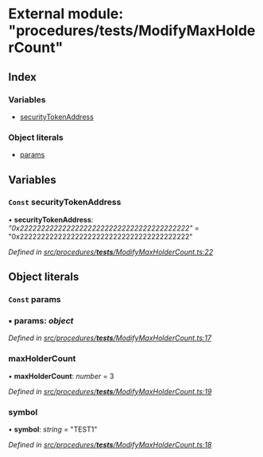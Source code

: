 # External module: "procedures/**tests**/ModifyMaxHolderCount"

## Index

### Variables

- [securityTokenAddress](_procedures___tests___modifymaxholdercount_.md#const-securitytokenaddress)

### Object literals

- [params](_procedures___tests___modifymaxholdercount_.md#const-params)

## Variables

### `Const` securityTokenAddress

• **securityTokenAddress**: _"0x2222222222222222222222222222222222222222"_ = "0x2222222222222222222222222222222222222222"

_Defined in [src/procedures/**tests**/ModifyMaxHolderCount.ts:22](https://github.com/PolymathNetwork/polymath-sdk/blob/660aba8/src/procedures/__tests__/ModifyMaxHolderCount.ts#L22)_

## Object literals

### `Const` params

### ▪ **params**: _object_

_Defined in [src/procedures/**tests**/ModifyMaxHolderCount.ts:17](https://github.com/PolymathNetwork/polymath-sdk/blob/660aba8/src/procedures/__tests__/ModifyMaxHolderCount.ts#L17)_

### maxHolderCount

• **maxHolderCount**: _number_ = 3

_Defined in [src/procedures/**tests**/ModifyMaxHolderCount.ts:19](https://github.com/PolymathNetwork/polymath-sdk/blob/660aba8/src/procedures/__tests__/ModifyMaxHolderCount.ts#L19)_

### symbol

• **symbol**: _string_ = "TEST1"

_Defined in [src/procedures/**tests**/ModifyMaxHolderCount.ts:18](https://github.com/PolymathNetwork/polymath-sdk/blob/660aba8/src/procedures/__tests__/ModifyMaxHolderCount.ts#L18)_

